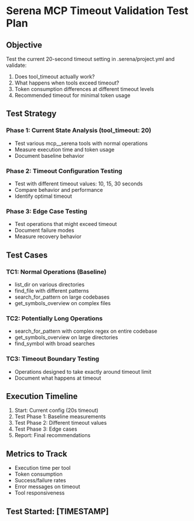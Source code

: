 # Serena MCP Timeout Validation Test Plan

## Objective
Test the current 20-second timeout setting in .serena/project.yml and validate:
1. Does tool_timeout actually work?
2. What happens when tools exceed timeout?
3. Token consumption differences at different timeout levels
4. Recommended timeout for minimal token usage

## Test Strategy

### Phase 1: Current State Analysis (tool_timeout: 20)
- Test various mcp__serena tools with normal operations
- Measure execution time and token usage
- Document baseline behavior

### Phase 2: Timeout Configuration Testing
- Test with different timeout values: 10, 15, 30 seconds
- Compare behavior and performance
- Identify optimal timeout

### Phase 3: Edge Case Testing
- Test operations that might exceed timeout
- Document failure modes
- Measure recovery behavior

## Test Cases

### TC1: Normal Operations (Baseline)
- list_dir on various directories
- find_file with different patterns
- search_for_pattern on large codebases
- get_symbols_overview on complex files

### TC2: Potentially Long Operations
- search_for_pattern with complex regex on entire codebase
- get_symbols_overview on large directories
- find_symbol with broad searches

### TC3: Timeout Boundary Testing
- Operations designed to take exactly around timeout limit
- Document what happens at timeout

## Execution Timeline
1. Start: Current config (20s timeout)
2. Test Phase 1: Baseline measurements
3. Test Phase 2: Different timeout values
4. Test Phase 3: Edge cases
5. Report: Final recommendations

## Metrics to Track
- Execution time per tool
- Token consumption
- Success/failure rates
- Error messages on timeout
- Tool responsiveness

## Test Started: [TIMESTAMP]
